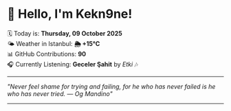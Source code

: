 # 👋 Hello, I'm Kekn9ne!

🗓️ Today is: **Thursday, 09 October 2025**  
🌤️ Weather in Istanbul: **🌦   +15°C**  
📊 GitHub Contributions: **90**  
🎧 Currently Listening: **Geceler Şahit** by *Etki* 🎶

---

_"Never feel shame for trying and failing, for he who has never failed is he who has never tried. — *Og Mandino*"_

---
